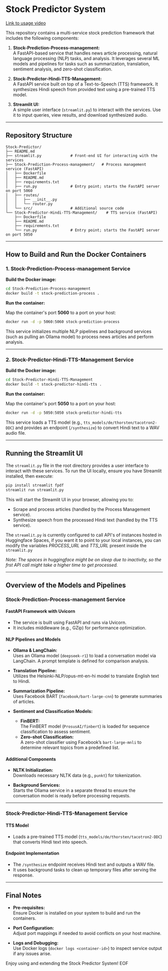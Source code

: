 # Stock Predictor System

[Link to usage video](https://www.loom.com/share/fabe67b9fe274c52b18c7d97236c98a7?sid=ddf418f0-018e-448a-a2b0-81e249a218f4)

This repository contains a multi-service stock prediction framework that includes the following components:

1. **Stock-Prediction-Process-management:**  
   A FastAPI-based service that handles news article processing, natural language processing (NLP) tasks, and analysis. It leverages several ML models and pipelines for tasks such as summarization, translation, sentiment analysis, and zero-shot classification.

2. **Stock-Predictor-Hindi-TTS-Management:**  
   A FastAPI service built on top of a Text-to-Speech (TTS) framework. It synthesizes Hindi speech from provided text using a pre-trained TTS model.

3. **Streamlit UI:**  
   A simple user interface (`streamlit.py`) to interact with the services. Use it to input queries, view results, and download synthesized audio.

---

## Repository Structure

```
Stock-Predictor/
├── README.md
├── streamlit.py             # Front-end UI for interacting with the services
├── Stock-Prediction-Process-management/   # Process management service (FastAPI)
│   ├── Dockerfile
│   ├── README.md
│   ├── requirements.txt
│   ├── run.py               # Entry point; starts the FastAPI server on port 5060
│   ├── routes/
│   │   ├── __init__.py
│   │   └── router.py
│   └── src/                 # Additional source code
└── Stock-Predictor-Hindi-TTS-Management/    # TTS service (FastAPI)
    ├── Dockerfile
    ├── README.md
    ├── requirements.txt
    └── run.py               # Entry point; starts the FastAPI server on port 5050
```

---

## How to Build and Run the Docker Containers

### 1. Stock-Prediction-Process-management Service

**Build the Docker image:**

```bash
cd Stock-Prediction-Process-management
docker build -t stock-prediction-process .
```

**Run the container:**

Map the container's port **5060** to a port on your host:

```bash
docker run -d -p 5060:5060 stock-prediction-process
```

This service initializes multiple NLP pipelines and background services (such as pulling an Ollama model) to process news articles and perform analysis.

---

### 2. Stock-Predictor-Hindi-TTS-Management Service

**Build the Docker image:**

```bash
cd Stock-Predictor-Hindi-TTS-Management
docker build -t stock-predictor-hindi-tts .
```

**Run the container:**

Map the container's port **5050** to a port on your host:

```bash
docker run -d -p 5050:5050 stock-predictor-hindi-tts
```

This service loads a TTS model (e.g., `tts_models/de/thorsten/tacotron2-DDC`) and provides an endpoint (`/synthesize`) to convert Hindi text to a WAV audio file.

---

## Running the Streamlit UI


The `streamlit.py` file in the root directory provides a user interface to interact with these services. To run the UI locally, ensure you have Streamlit installed, then execute:

```bash
pip install streamlit fpdf
streamlit run streamlit.py
```

This will start the Streamlit UI in your browser, allowing you to:
- Scrape and process articles (handled by the Process Management service).
- Synthesize speech from the processed Hindi text (handled by the TTS service).

The `streamlit.py` is currently configured to call API's of instances hosted in Huggingface Spaces, if you want it to point to your local instances, you can modify the variables *PROCESS_URL* and *TTS_URL* present inside the `streamlit.py`

*Note: The spaces in huggingface might be on sleep due to inactivity, so the frst API call might take a higher time to get processed.*

---

## Overview of the Models and Pipelines

### Stock-Prediction-Process-management Service

#### FastAPI Framework with Uvicorn
- The service is built using FastAPI and runs via Uvicorn.
- It includes middleware (e.g., GZip) for performance optimization.

#### NLP Pipelines and Models

- **Ollama & LangChain:**  
  Uses an Ollama model (`deepseek-r1`) to load a conversation model via LangChain. A prompt template is defined for comparison analysis.

- **Translation Pipeline:**  
  Utilizes the Helsinki-NLP/opus-mt-en-hi model to translate English text to Hindi.

- **Summarization Pipeline:**  
  Uses Facebook BART (`facebook/bart-large-cnn`) to generate summaries of articles.

- **Sentiment and Classification Models:**
  - **FinBERT:**  
    The FinBERT model (`ProsusAI/finbert`) is loaded for sequence classification to assess sentiment.
  - **Zero-shot Classification:**  
    A zero-shot classifier using Facebook’s `bart-large-mnli` to determine relevant topics from a predefined list.

#### Additional Components

- **NLTK Initialization:**  
  Downloads necessary NLTK data (e.g., `punkt`) for tokenization.

- **Background Services:**  
  Starts the Ollama service in a separate thread to ensure the conversation model is ready before processing requests.

---

### Stock-Predictor-Hindi-TTS-Management Service

#### TTS Model
- Loads a pre-trained TTS model (`tts_models/de/thorsten/tacotron2-DDC`) that converts Hindi text into speech.

#### Endpoint Implementation
- The `/synthesize` endpoint receives Hindi text and outputs a WAV file.
- It uses background tasks to clean up temporary files after serving the response.

---

## Final Notes

- **Pre-requisites:**  
  Ensure Docker is installed on your system to build and run the containers.

- **Port Configuration:**  
  Adjust port mappings if needed to avoid conflicts on your host machine.

- **Logs and Debugging:**  
  Use Docker logs (`docker logs <container-id>`) to inspect service output if any issues arise.

Enjoy using and extending the Stock Predictor System!
EOF
